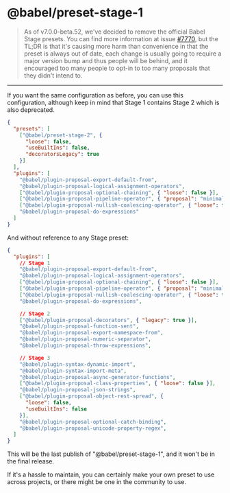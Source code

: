 # @babel/preset-stage-1

> As of v7.0.0-beta.52, we've decided to remove
the official Babel Stage presets. You can find more information
at issue [#7770](https://github.com/babel/babel/issues/7770), but
the TL;DR is that it's causing more harm than convenience in that
the preset is always out of date, each change is usually going to
require a major version bump and thus people will be behind,
and it encouraged too many people to opt-in to too many proposals
that they didn't intend to.

---


If you want the same configuration as before, you can use this configuration,
although keep in mind that Stage 1 contains Stage 2 which is also deprecated.

```json
{
  "presets": [
    ["@babel/preset-stage-2", {
      "loose": false,
      "useBuiltIns": false,
      "decoratorsLegacy": true
    }]
  ],
  "plugins": [
    "@babel/plugin-proposal-export-default-from",
    "@babel/plugin-proposal-logical-assignment-operators",
    ["@babel/plugin-proposal-optional-chaining", { "loose": false }],
    ["@babel/plugin-proposal-pipeline-operator", { "proposal": "minimal" }],
    ["@babel/plugin-proposal-nullish-coalescing-operator", { "loose": false }],
    "@babel/plugin-proposal-do-expressions"
  ]
}
```

And without reference to any Stage preset:

```json
{
  "plugins": [
    // Stage 1
    "@babel/plugin-proposal-export-default-from",
    "@babel/plugin-proposal-logical-assignment-operators",
    ["@babel/plugin-proposal-optional-chaining", { "loose": false }],
    ["@babel/plugin-proposal-pipeline-operator", { "proposal": "minimal" }],
    ["@babel/plugin-proposal-nullish-coalescing-operator", { "loose": false }],
    "@babel/plugin-proposal-do-expressions",

    // Stage 2
    ["@babel/plugin-proposal-decorators", { "legacy": true }],
    "@babel/plugin-proposal-function-sent",
    "@babel/plugin-proposal-export-namespace-from",
    "@babel/plugin-proposal-numeric-separator",
    "@babel/plugin-proposal-throw-expressions",

    // Stage 3
    "@babel/plugin-syntax-dynamic-import",
    "@babel/plugin-syntax-import-meta",
    "@babel/plugin-proposal-async-generator-functions",
    ["@babel/plugin-proposal-class-properties", { "loose": false }],
    "@babel/plugin-proposal-json-strings",
    ["@babel/plugin-proposal-object-rest-spread", {
      "loose": false,
      "useBuiltIns": false
    }],
    "@babel/plugin-proposal-optional-catch-binding",
    "@babel/plugin-proposal-unicode-property-regex",
  ]
}
```

This will be the last publish of "@babel/preset-stage-1", and it won't be
in the final release.

If it's a hassle to maintain, you can certainly make your own preset to use
across projects, or there might be one in the community to use.

